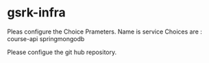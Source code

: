 # gsrk-infra

Pleas configure the Choice Prameters.
Name is service
Choices are : course-api
              springmongodb

Please configue the git hub repository.
